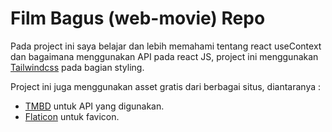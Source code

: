# Film Bagus (web-movie) Repo

Pada project ini saya belajar dan lebih memahami tentang react useContext dan bagaimana menggunakan API pada react JS, project ini menggunakan [Tailwindcss](https://tailwindcss.com/) pada bagian styling.

Project ini juga menggunakan asset gratis dari berbagai situs, diantaranya :
- [TMBD](https://www.pexels.com/) untuk API yang digunakan.
- [Flaticon](https://www.flaticon.com/free-icons/letter-d) untuk favicon.
